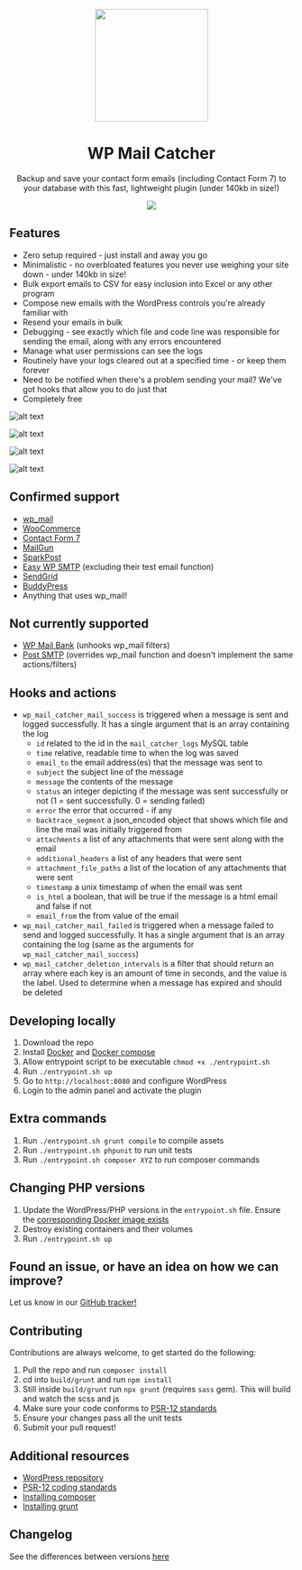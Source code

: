 <p align="center">
<img width="200" src="https://raw.githubusercontent.com/JWardee/wp-mail-catcher/master/icon.svg?sanitize=true">
</p>

<h1 align="center">
WP Mail Catcher
</h1>

<p align="center">
Backup and save your contact form emails (including Contact Form 7) to your database with this fast, lightweight plugin (under 140kb in size!)
</p>

<p align="center">
<img src="https://github.com/JWardee/wp-mail-catcher/actions/workflows/main.yml/badge.svg">
</p>

## Features
* Zero setup required - just install and away you go
* Minimalistic - no overbloated features you never use weighing your site down - under 140kb in size!
* Bulk export emails to CSV for easy inclusion into Excel or any other program
* Compose new emails with the WordPress controls you're already familiar with
* Resend your emails in bulk
* Debugging - see exactly which file and code line was responsible for sending the email, along with any errors encountered
* Manage what user permissions can see the logs
* Routinely have your logs cleared out at a specified time - or keep them forever
* Need to be notified when there's a problem sending your mail? We've got hooks that allow you to do just that
* Completely free

![alt text](https://raw.githubusercontent.com/JWardee/wp-mail-catcher/master/build/images/wp-mail-catcher-screenshot-1.png)


![alt text](https://raw.githubusercontent.com/JWardee/wp-mail-catcher/master/build/images/wp-mail-catcher-screenshot-3.png)


![alt text](https://raw.githubusercontent.com/JWardee/wp-mail-catcher/master/build/images/wp-mail-catcher-screenshot-2.png)


![alt text](https://raw.githubusercontent.com/JWardee/wp-mail-catcher/master/build/images/wp-mail-catcher-screenshot-4.png)

## Confirmed support
* [wp_mail](https://developer.wordpress.org/reference/functions/wp_mail/)
* [WooCommerce](https://wordpress.org/plugins/woocommerce/)
* [Contact Form 7](https://wordpress.org/plugins/contact-form-7/)
* [MailGun](https://wordpress.org/plugins/mailgun/)
* [SparkPost](https://wordpress.org/plugins/sparkpost/)
* [Easy WP SMTP](https://wordpress.org/plugins/easy-wp-smtp/) (excluding their test email function)
* [SendGrid](https://en-gb.wordpress.org/plugins/sendgrid-email-delivery-simplified)
* [BuddyPress](https://en-gb.wordpress.org/plugins/buddypress/)
* Anything that uses wp_mail!

## Not currently supported
* [WP Mail Bank](https://wordpress.org/plugins/wp-mail-bank/) (unhooks wp_mail filters)
* [Post SMTP](https://wordpress.org/plugins/post-smtp/) (overrides wp_mail function and doesn't implement the same actions/filters)

## Hooks and actions
* `wp_mail_catcher_mail_success` is triggered when a message is sent and logged successfully. It has a single argument that is an array containing the log
  * `id` related to the id in the `mail_catcher_logs` MySQL table
  * `time` relative, readable time to when the log was saved
  * `email_to` the email address(es) that the message was sent to
  * `subject` the subject line of the message
  * `message` the contents of the message
  * `status` an integer depicting if the message was sent successfully or not (1 = sent successfully. 0 = sending failed)
  * `error` the error that occurred - if any
  * `backtrace_segment` a json_encoded object that shows which file and line the mail was initially triggered from
  * `attachments` a list of any attachments that were sent along with the email
  * `additional_headers` a list of any headers that were sent
  * `attachment_file_paths` a list of the location of any attachments that were sent
  * `timestamp` a unix timestamp of when the email was sent
  * `is_html` a boolean, that will be true if the message is a html email and false if not
  * `email_from` the from value of the email
* `wp_mail_catcher_mail_failed` is triggered when a message failed to send and logged successfully. It has a single argument that is an array containing the log (same as the arguments for `wp_mail_catcher_mail_success`)
* `wp_mail_catcher_deletion_intervals` is a filter that should return an array where each key is an amount of time in seconds, and the value is the label. Used to determine when a message has expired and should be deleted

## Developing locally
1. Download the repo
2. Install [Docker](https://www.docker.com/) and [Docker compose](https://docs.docker.com/compose/)
3. Allow entrypoint script to be executable `chmod +x ./entrypoint.sh`
4. Run `./entrypoint.sh up`
5. Go to `http://localhost:8080` and configure WordPress
6. Login to the admin panel and activate the plugin

## Extra commands
1. Run `./entrypoint.sh grunt compile` to compile assets
2. Run `./entrypoint.sh phpunit` to run unit tests
3. Run `./entrypoint.sh composer XYZ` to run composer commands

## Changing PHP versions
1. Update the WordPress/PHP versions in the `entrypoint.sh` file. Ensure the [corresponding Docker image exists](https://hub.docker.com/_/wordpress/tags)
2. Destroy existing containers and their volumes
3. Run `./entrypoint.sh up`

## Found an issue, or have an idea on how we can improve?
Let us know in our [GitHub tracker!](https://github.com/JWardee/wp-mail-catcher/issues)

## Contributing
Contributions are always welcome, to get started do the following:
1. Pull the repo and run `composer install`
2. cd into `build/grunt` and run `npm install`
3. Still inside `build/grunt` run `npx grunt` (requires `sass` gem). This will build and watch the scss and js
4. Make sure your code conforms to [PSR-12 standards](http://www.php-fig.org/psr/psr-12/)
5. Ensure your changes pass all the unit tests
6. Submit your pull request!

## Additional resources
* [WordPress repository](https://wordpress.org/plugins/wp-mail-catcher/)
* [PSR-12 coding standards](http://www.php-fig.org/psr/psr-12/)
* [Installing composer](https://getcomposer.org/download/)
* [Installing grunt](https://gruntjs.com/getting-started/)

## Changelog
See the differences between versions [here](https://github.com/JWardee/wp-mail-catcher/releases)
